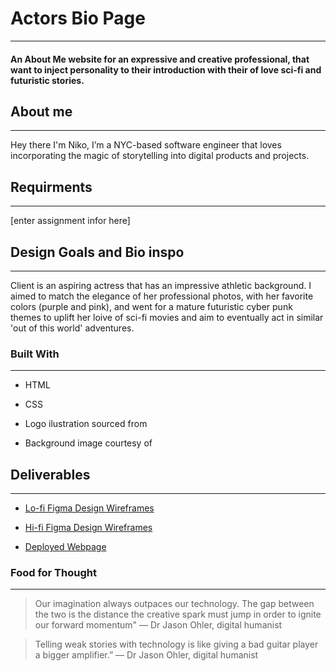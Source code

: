 # Actors Bio Page
---

#### An About Me website for an expressive and creative professional, that want to inject personality to their introduction with their of love sci-fi and futuristic stories.

## About me
---

Hey there I'm Niko, I’m a NYC-based software engineer that loves incorporating the magic of storytelling into digital products and projects.

## Requirments
---

[enter assignment infor here]




## Design Goals and Bio inspo
---

Client is an aspiring actress that has an impressive athletic background. I aimed to match the elegance of her professional photos, with her favorite colors (purple and pink), and went for a mature futuristic cyber punk themes to uplift her loive of sci-fi movies and aim to eventually act in similar 'out of this world' adventures.

### Built With
---

- HTML

- CSS

- Logo ilustration sourced from

- Background image courtesy of 





## Deliverables
---

* [Lo-fi Figma Design Wireframes](#)

* [Hi-fi Figma Design Wireframes](#)

* [Deployed Webpage](#)



### Food for Thought
---



> Our imagination always outpaces our technology. The gap between the two is the distance the creative spark must jump in order to ignite our forward momentum" — Dr Jason Ohler, digital humanist
> 
> 

> Telling weak stories with technology is like giving a bad guitar player a bigger amplifier.” — Dr Jason Ohler, digital humanist


